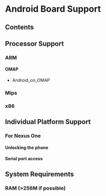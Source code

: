 # Android Board Support
## Contents
## Processor Support
### ARM
#### OMAP
* Android_on_OMAP
### Mips
### x86
## Individual Platform Support
### For Nexus One
#### Unlocking the phone
#### Serial port access
## System Requirements
### RAM (\>256M if possible)
